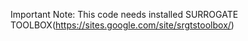 Important Note: This code needs installed SURROGATE TOOLBOX(https://sites.google.com/site/srgtstoolbox/)
